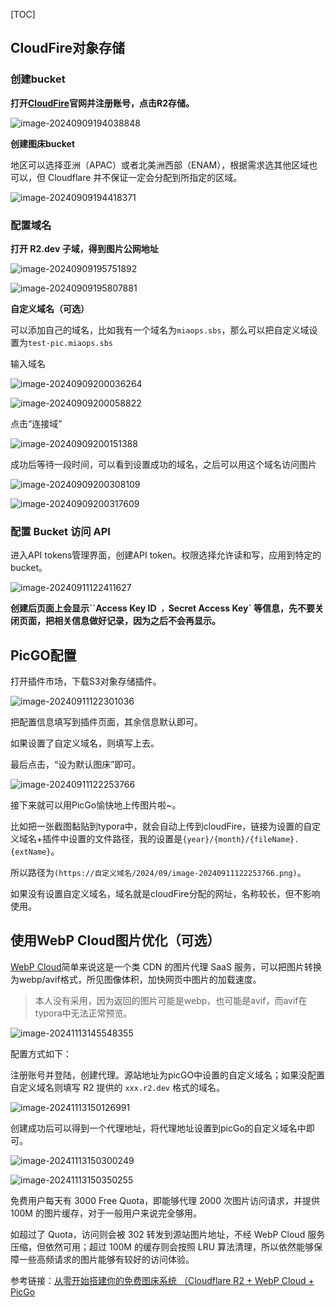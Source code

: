 [TOC]

## CloudFire对象存储

### 创建bucket

**打开[CloudFire](https://dash.cloudflare.com/16a880f30f641c6170ab972bbf9e7f03)官网并注册账号，点击R2存储。**

![image-20240909194038848](https://my-pic.miaops.sbs/2024/09/image-20240909194038848.png)



**创建图床bucket**



地区可以选择亚洲（APAC）或者北美洲西部（ENAM），根据需求选其他区域也可以，但 Cloudflare 并不保证一定会分配到所指定的区域。



![image-20240909194418371](https://my-pic.miaops.sbs/2024/09/image-20240909194418371.png)

### 配置域名

**打开 R2.dev 子域，得到图片公网地址**

![image-20240909195751892](https://my-pic.miaops.sbs/2024/09/image-20240909195751892.png)

![image-20240909195807881](https://my-pic.miaops.sbs/2024/09/image-20240909195807881.png)



**自定义域名（可选）**



可以添加自己的域名，比如我有一个域名为`miaops.sbs`，那么可以把自定义域设置为`test-pic.miaops.sbs`



输入域名

![image-20240909200036264](https://my-pic.miaops.sbs/2024/09/image-20240909200036264.png)

![image-20240909200058822](https://my-pic.miaops.sbs/2024/09/image-20240909200058822.png)



点击“连接域”

![image-20240909200151388](https://my-pic.miaops.sbs/2024/09/image-20240909200151388.png)



成功后等待一段时间，可以看到设置成功的域名，之后可以用这个域名访问图片

![image-20240909200308109](https://my-pic.miaops.sbs/2024/09/image-20240909200308109.png)

![image-20240909200317609](https://my-pic.miaops.sbs/2024/09/image-20240909200317609.png)

### 配置 Bucket 访问 API

进入API tokens管理界面，创建API token。权限选择允许读和写，应用到特定的bucket。

![image-20240911122411627](https://my-pic.miaops.sbs/2024/09/image-20240911122411627.png)

**创建后页面上会显示``Access Key ID` ，`Secret Access Key` 等信息，先不要关闭页面，把相关信息做好记录，因为之后不会再显示。**

## PicGO配置

打开插件市场，下载S3对象存储插件。

![image-20240911122301036](https://my-pic.miaops.sbs/2024/09/image-20240911122301036.png)



把配置信息填写到插件页面，其余信息默认即可。



如果设置了自定义域名，则填写上去。



最后点击，“设为默认图床”即可。

![image-20240911122253766](https://my-pic.miaops.sbs/2024/09/image-20240911122253766.png)



接下来就可以用PicGo愉快地上传图片啦~。

比如把一张截图黏贴到typora中，就会自动上传到cloudFire，链接为设置的自定义域名+插件中设置的文件路径，我的设置是`{year}/{month}/{fileName}.{extName}`。

所以路径为`(https://自定义域名/2024/09/image-20240911122253766.png)`。

如果没有设置自定义域名，域名就是cloudFire分配的网址，名称较长，但不影响使用。



## 使用WebP Cloud图片优化（可选）

[WebP Cloud](https://webp.se/)简单来说这是一个类 CDN 的图片代理 SaaS 服务，可以把图片转换为webp/avif格式，所见图像体积，加快网页中图片的加载速度。

> 本人没有采用，因为返回的图片可能是webp，也可能是avif，而avif在typora中无法正常预览。

![image-20241113145548355](https://my-pic.miaops.sbs/2024/11/image-20241113145548355.png)

配置方式如下：

注册账号并登陆，创建代理。源站地址为picGO中设置的自定义域名；如果没配置自定义域名则填写 R2 提供的 `xxx.r2.dev` 格式的域名。

![image-20241113150126991](https://my-pic.miaops.sbs/2024/11/image-20241113150126991.png)

创建成功后可以得到一个代理地址，将代理地址设置到picGo的自定义域名中即可。

![image-20241113150300249](https://my-pic.miaops.sbs/2024/11/image-20241113150300249.png)

![image-20241113150350255](https://my-pic.miaops.sbs/2024/11/image-20241113150350255.png)

免费用户每天有 3000 Free Quota，即能够代理 2000 次图片访问请求，并提供 100M 的图片缓存，对于一般用户来说完全够用。

如超过了 Quota，访问则会被 302 转发到源站图片地址，不经 WebP Cloud 服务压缩，但依然可用；超过 100M 的缓存则会按照 LRU 算法清理，所以依然能够保障一些高频请求的图片能够有较好的访问体验。



参考链接：[从零开始搭建你的免费图床系统 （Cloudflare R2 + WebP Cloud + PicGo](https://sspai.com/post/90170)
